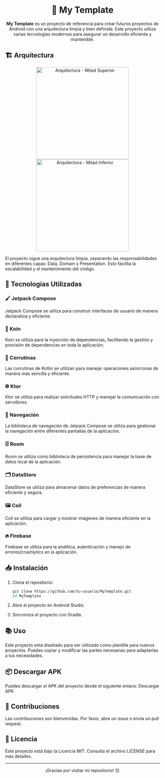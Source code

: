 <h1 align="center">📱 My Template</h1>

<p align="center">
  <strong>My Template</strong> es un proyecto de referencia para crear futuros proyectos de Android con una arquitectura limpia y bien definida. Este proyecto utiliza varias tecnologías modernas para asegurar un desarrollo eficiente y mantenible.
</p>

## 🏗️ Arquitectura

<p align="center">
  <img src="https://drive.google.com/uc?export=view&id=1rZ1Nvp6i0al_1ccFlLaaXe9OR6sHSZhI" alt="Arquitectura - Mitad Superior" width="300"/>
  <img src="https://drive.google.com/uc?export=view&id=1k9xAIznjMHTv8d4NqSulRk5fDoH5JdPa" alt="Arquitectura - Mitad Inferior" width="300"/>
</p>

El proyecto sigue una arquitectura limpia, separando las responsabilidades en diferentes capas: Data, Domain y Presentation. Esto facilita la escalabilidad y el mantenimiento del código.

## 🚀 Tecnologías Utilizadas

### 🖌️ Jetpack Compose
Jetpack Compose se utiliza para construir interfaces de usuario de manera declarativa y eficiente.

### 🧩 Koin
Koin se utiliza para la inyección de dependencias, facilitando la gestión y provisión de dependencias en toda la aplicación.

### 🔄 Corrutinas
Las corrutinas de Kotlin se utilizan para manejar operaciones asíncronas de manera más sencilla y eficiente.

### 🌐 Ktor
Ktor se utiliza para realizar solicitudes HTTP y manejar la comunicación con servidores.

### 🧭 Navegación
La biblioteca de navegación de Jetpack Compose se utiliza para gestionar la navegación entre diferentes pantallas de la aplicación.

### 🗄️ Room
Room se utiliza como biblioteca de persistencia para manejar la base de datos local de la aplicación.

### 🗂️ DataStore
DataStore se utiliza para almacenar datos de preferencias de manera eficiente y segura.

### 🖼️ Coil
Coil se utiliza para cargar y mostrar imágenes de manera eficiente en la aplicación.

### 🔥 Firebase
Firebase se utiliza para la analítica, autenticación y manejo de errores/crashlytics en la aplicación.

## 📥 Instalación

1. Clona el repositorio:
    ```bash
    git clone https://github.com/tu-usuario/MyTemplate.git
    cd MyTemplate
    ```

2. Abre el proyecto en Android Studio.

3. Sincroniza el proyecto con Gradle.

## 📚 Uso

Este proyecto está diseñado para ser utilizado como plantilla para nuevos proyectos. Puedes copiar y modificar las partes necesarias para adaptarlas a tus necesidades.

## 📦 Descargar APK

Puedes descargar el APK del proyecto desde el siguiente enlace:
Descargar APK

## 🤝 Contribuciones

Las contribuciones son bienvenidas. Por favor, abre un issue o envía un pull request.

## 📜 Licencia

Este proyecto está bajo la Licencia MIT. Consulta el archivo LICENSE para más detalles.

---

<p align="center">¡Gracias por visitar mi repositorio! 😊</p>
